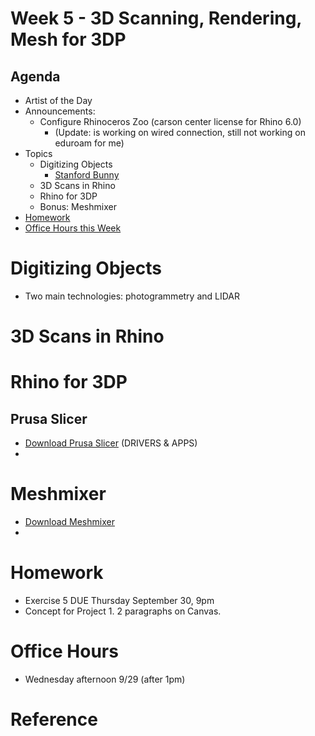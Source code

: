 # Week 5 - 3D Scanning, Rendering, Mesh for 3DP

## Agenda
- Artist of the Day
- Announcements:
  - Configure Rhinoceros Zoo (carson center license for Rhino 6.0)
    - (Update: is working on wired connection, still not working on eduroam for me)
- Topics
  - Digitizing Objects
    - [Stanford Bunny](http://graphics.stanford.edu/data/3Dscanrep/)
  - 3D Scans in Rhino
  - Rhino for 3DP
  - Bonus: Meshmixer
- [Homework](#homework)
- [Office Hours this Week](#office-hours)

# Digitizing Objects
- Two main technologies: photogrammetry and LIDAR

# 3D Scans in Rhino

# Rhino for 3DP


## Prusa Slicer

- [Download Prusa Slicer](https://www.prusa3d.com/drivers/) (DRIVERS & APPS)
- 

# Meshmixer
- [Download Meshmixer](https://www.meshmixer.com/download.html)
-

# Homework
- Exercise 5 DUE Thursday September 30, 9pm
- Concept for Project 1. 2 paragraphs on Canvas.

# Office Hours 
- Wednesday afternoon 9/29 (after 1pm)

# Reference
